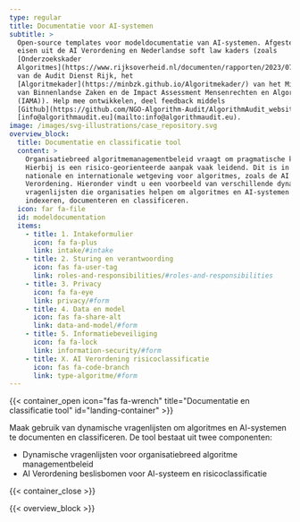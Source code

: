 ```yaml
---
type: regular
title: Documentatie voor AI-systemen
subtitle: >
  Open-source templates voor modeldocumentatie van AI-systemen. Afgestemd op de
  eisen uit de AI Verordening en Nederlandse soft law kaders (zoals
  [Onderzoekskader
  Algoritmes](https://www.rijksoverheid.nl/documenten/rapporten/2023/07/11/onderzoekskader-algoritmes-adr-2023#:~:text=De%20Auditdienst%20Rijk%20heeft%20een,risico's%20beheerst%20\(kunnen\)%20worden.)
  van de Audit Dienst Rijk, het
  [Algoritmekader](https://minbzk.github.io/Algoritmekader/) van het Ministerie
  van Binnenlandse Zaken en de Impact Assessment Mensenrechten en Algoritmes
  (IAMA)). Help mee ontwikkelen, deel feedback middels
  [Github](https://github.com/NGO-Algorithm-Audit/AlgorithmAudit_website) of via
  [info@algorithmaudit.eu](mailto:info@algorithmaudit.eu).
image: /images/svg-illustrations/case_repository.svg
overview_block:
  title: Documentatie en classificatie tool
  content: >
    Organisatiebreed algoritmemanagementbeleid vraagt om pragmatische kaders.
    Hierbij is een risico-georienteerde aanpak vaak leidend. Dit is in lijn met
    nationale en internationale wetgeving voor algoritmes, zoals de AI
    Verordening. Hieronder vindt u een voorbeeld van verschillende dynamische
    vragenlijsten die organisaties helpen om algoritmes en AI-systemen te
    indexeren, documenteren en classificeren.
  icon: far fa-file
  id: modeldocumentation
  items:
    - title: 1. Intakeformulier
      icon: fa fa-plus
      link: intake/#intake
    - title: 2. Sturing en verantwoording
      icon: fas fa-user-tag
      link: roles-and-responsibilities/#roles-and-responsibilities
    - title: 3. Privacy
      icon: fa fa-eye
      link: privacy/#form
    - title: 4. Data en model
      icon: fas fa-share-alt
      link: data-and-model/#form
    - title: 5. Informatiebeveiliging
      icon: fa fa-lock
      link: information-security/#form
    - title: X. AI Verordening risicoclassificatie
      icon: fas fa-code-branch
      link: type-algoritme/#form
---
```


{{< container_open icon="fas fa-wrench" title="Documentatie en classificatie tool" id="landing-container" >}}

Maak gebruik van dynamische vragenlijsten om algoritmes en AI-systemen te documenten en classificeren. De tool bestaat uit twee componenten:

* Dynamische vragenlijsten voor organisatiebreed algoritme managementbeleid
* AI Verordening beslisbomen voor AI-systeem en risicoclassificatie

{{< container_close >}}

{{< overview_block >}}
